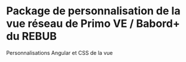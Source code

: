 # Package de personnalisation de la vue réseau de Primo VE / Babord+ du REBUB 
Personnalisations Angular et CSS de la vue
